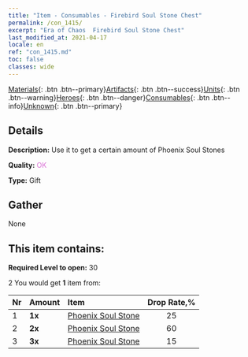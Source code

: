 ```yaml
---
title: "Item - Consumables - Firebird Soul Stone Chest"
permalink: /con_1415/
excerpt: "Era of Chaos  Firebird Soul Stone Chest"
last_modified_at: 2021-04-17
locale: en
ref: "con_1415.md"
toc: false
classes: wide
---
```

 [Materials](/Items/){: .btn .btn--primary}[Artifacts](/Items/Artifacts/){: .btn .btn--success}[Units](/Items/Units/){: .btn .btn--warning}[Heroes](/Items/Heroes/){: .btn .btn--danger}[Consumables](/Items/Consumables/){: .btn .btn--info}[Unknown](/Items/Unknown/){: .btn .btn--primary}

## Details
 **Description:** Use it to get a certain amount of Phoenix Soul Stones

 **Quality:** <span style="color: #DA70D6">OK</span>

 **Type:** Gift

## Gather

  None

## This item contains:

 **Required Level to open:** 30

 2 You would get **1** item  from:

  | Nr | Amount |     Item    | Drop Rate,% |
  |:---|:-------|:------------|:---------:|
  | 1 |  **1x** | [Phoenix Soul Stone](/Items/unt_348/) | 25 | 
  | 2 |  **2x** | [Phoenix Soul Stone](/Items/unt_348/) | 60 | 
  | 3 |  **3x** | [Phoenix Soul Stone](/Items/unt_348/) | 15 | 
